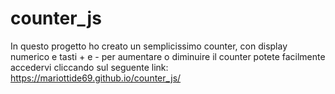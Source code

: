 # counter_js
In questo progetto ho creato un semplicissimo counter, con display numerico e tasti + e - per aumentare o diminuire il counter
potete facilmente accedervi cliccando sul seguente link: https://mariottide69.github.io/counter_js/

